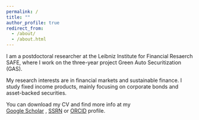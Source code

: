 ```yaml
---
permalink: /
title: ""
author_profile: true
redirect_from: 
  - /about/
  - /about.html
---
```



I am a postdoctoral researcher at the Leibniz Institute for Financial Resaerch SAFE, where I work on the three-year project Green Auto Securitization (GAS).

My research interests are in financial markets and sustainable finance. I study fixed income products, mainly focusing on  corporate bonds and asset-backed securities.


You can download my CV and find more info at my     
 <a href="https://scholar.google.com/citations?user=dx2EWbMAAAAJ&hl=de" target="_blank">Google Scholar</a>  ,  <a href="https://papers.ssrn.com/sol3/cf_dev/AbsByAuth.cfm?per_id=1773767" target="_blank">SSRN</a> or <a href="https://orcid.org/0000-0001-5353-2519" target="_blank">ORCID</a> profile.
 